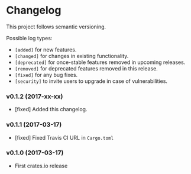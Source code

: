 # Changelog

This project follows semantic versioning.

Possible log types:

* `[added]` for new features.
* `[changed]` for changes in existing functionality.
* `[deprecated]` for once-stable features removed in upcoming releases.
* `[removed]` for deprecated features removed in this release.
* `[fixed]` for any bug fixes.
* `[security]` to invite users to upgrade in case of vulnerabilities.

### v0.1.2 (2017-xx-xx)

* [fixed] Added this changelog.

### v0.1.1 (2017-03-17)

* [fixed] Fixed Travis CI URL in `Cargo.toml`

### v0.1.0 (2017-03-17)

* First crates.io release
